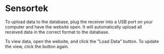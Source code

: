 # Sensortek
 
To upload data to the database, plug the receiver into a USB port on your computer and have the website open. It will automatically upload all received data in the correct format to the database.

To view data, open the website, and click the "Load Data" button. To update the view, click the button again.
